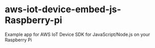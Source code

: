 # aws-iot-device-embed-js-Raspberry-pi
 Example app for AWS IoT Device SDK for JavaScript/Node.js on your Raspberry Pi
